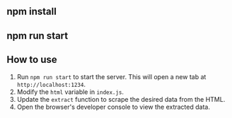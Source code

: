 ## npm install
## npm run start

## How to use
1. Run `npm run start` to start the server. This will open a new tab at `http://localhost:1234`.
2. Modify the `html` variable in `index.js`.
3. Update the `extract` function to scrape the desired data from the HTML.
4. Open the browser's developer console to view the extracted data.

